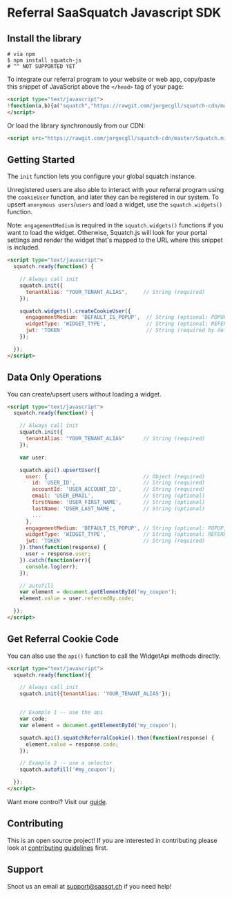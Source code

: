 # Referral SaaSquatch Javascript SDK

## Install the library

```ssh
# via npm
$ npm install squatch-js
# ^^ NOT SUPPORTED YET
```

To integrate our referral program to your website or web app, copy/paste this snippet of JavaScript above the `</head>` tag of your page:

```html
<script type="text/javascript">
!function(a,b){a("squatch","https://rawgit.com/jorgecgll/squatch-cdn/master/Squatch.min.js",b)}(function(a,b,c){var d,e,f;c["_"+a]={},c[a]={},c[a].ready=function(b){c["_" + a].ready =  c["_" + a].ready || [];c["_" + a].ready.push(b);},e=document.createElement("script"),e.async=1,e.src=b,f=document.getElementsByTagName("script")[0],f.parentNode.insertBefore(e,f)},this);
</script>
```

Or load the library synchronously from our CDN:

```html
<script src="https://rawgit.com/jorgecgll/squatch-cdn/master/Squatch.min.js" type="text/javascript"></script>
```


## Getting Started
The `init` function lets you configure your global squatch instance.

Unregistered users are also able to interact with your referral program using the `cookieUser` function, and later they can be registered in our system. To upsert `anonymous users`/`users` and load a widget, use the `squatch.widgets()` function.

Note: `engagementMedium` is required in the `squatch.widgets()` functions if you want to load the widget. Otherwise, Squatch.js will look for your portal settings and render the widget that's mapped to the URL where this snippet is included.

```html
<script type="text/javascript">
  squatch.ready(function() {

    // Always call init
    squatch.init({
      tenantAlias: "YOUR_TENANT_ALIAS",     // String (required)
    });

    squatch.widgets().createCookieUser({
      engagementMedium: 'DEFAULT_IS_POPUP',  // String (optional: POPUP, EMBED)
      widgetType: 'WIDGET_TYPE',             // String (optional: REFERRER_WIDGET, CONVERSION_WIDGET)
      jwt: 'TOKEN'                           // String (required by default, or disable Security in the portal)
    });

  });
</script>
```

## Data Only Operations
You can create/upsert users without loading a widget.

```html
<script type="text/javascript">
  squatch.ready(function() {

    // Always call init
    squatch.init({
      tenantAlias: "YOUR_TENANT_ALIAS"      // String (required)
    });

    var user;

    squatch.api().upsertUser({
      user: {                               // Object (required)
        id: 'USER_ID',                      // String (required)
        accountId: 'USER_ACCOUNT_ID',       // String (required)
        email: 'USER_EMAIL',                // String (optional)
        firstName: 'USER_FIRST_NAME',       // String (optional)
        lastName: 'USER_LAST_NAME',         // String (optional)
        ...
      },
      engagementMedium: 'DEFAULT_IS_POPUP', // String (optional: POPUP, EMBED)
      widgetType: 'WIDGET_TYPE',            // String (optional: REFERRER_WIDGET, CONVERSION_WIDGET)
      jwt: 'TOKEN'                          // String (required)
    }).then(function(response) {
      user = response.user;
    }).catch(function(err){
      console.log(err);
    });

    // autofill
    var element = document.getElementById('my_coupon');
    element.value = user.referredBy.code;

  });
</script>
```

## Get Referral Cookie Code
You can also use the `api()` function to call the WidgetApi methods directly.

```html
<script type="text/javascript">
  squatch.ready(function(){

    // Always call init
    squatch.init({tenantAlias: 'YOUR_TENANT_ALIAS'});


    // Example 1 -- use the api
    var code;
    var element = document.getElementById('my_coupon');

    squatch.api().squatchReferralCookie().then(function(response) {
      element.value = response.code;
    });

    // Example 2 -- use a selector
    squatch.autofill('#my_coupon');

  });
</script>
```

Want more control? Visit our [guide](https://github.com/saasquatch/squatch-js/blob/master/docs/docs.md).

## Contributing
This is an open source project! If you are interested in contributing please look at [contributing guidelines](CONTRIBUTING.md) first.

## Support
Shoot us an email at [support@saasqt.ch](mailto:support@saasqt.ch) if you need help!
